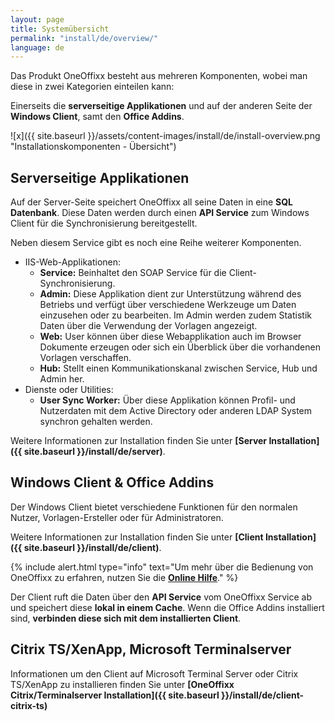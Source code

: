 ```yaml
---
layout: page
title: Systemübersicht
permalink: "install/de/overview/"
language: de
---
```


Das Produkt OneOffixx besteht aus mehreren Komponenten, wobei man diese in zwei Kategorien einteilen kann:

Einerseits die __serverseitige Applikationen__ und auf der anderen Seite der __Windows Client__, samt den __Office Addins__.

![x]({{ site.baseurl }}/assets/content-images/install/de/install-overview.png "Installationskomponenten - Übersicht")

## <i class="fa fa-server" aria-hidden="true"></i> Serverseitige Applikationen

Auf der Server-Seite speichert OneOffixx all seine Daten in eine __SQL Datenbank__. Diese Daten werden durch einen __API Service__ zum Windows Client für die Synchronisierung bereitgestellt.

Neben diesem Service gibt es noch eine Reihe weiterer Komponenten. 

* IIS-Web-Applikationen:
  * __Service:__ Beinhaltet den SOAP Service für die Client-Synchronisierung.
  * __Admin:__ Diese Applikation dient zur Unterstützung während des Betriebs und verfügt über verschiedene Werkzeuge um Daten einzusehen oder zu bearbeiten. Im Admin werden zudem Statistik Daten über die Verwendung der Vorlagen angezeigt.
  * __Web:__ User können über diese Webapplikation auch im Browser Dokumente erzeugen oder sich ein Überblick über die vorhandenen Vorlagen verschaffen.
  * __Hub:__ Stellt einen Kommunikationskanal zwischen Service, Hub und Admin her.
* Dienste oder Utilities:  
  * __User Sync Worker:__ Über diese Applikation können Profil- und Nutzerdaten mit dem Active Directory oder anderen LDAP System synchron gehalten werden.

Weitere Informationen zur Installation finden Sie unter __[Server Installation]({{ site.baseurl }}/install/de/server)__. 

## <i class="fa fa-desktop" aria-hidden="true"></i> Windows Client & Office Addins

Der Windows Client bietet verschiedene Funktionen für den normalen Nutzer, Vorlagen-Ersteller oder für Administratoren. 

Weitere Informationen zur Installation finden Sie unter __[Client Installation]({{ site.baseurl }}/install/de/client)__. 

{% include alert.html type="info" text="Um mehr über die Bedienung von OneOffixx zu erfahren, nutzen Sie die <b><a href='http://help.oneoffixx.com/suite/de/'>Online Hilfe</a></b>." %}

Der Client ruft die Daten über den __API Service__ vom OneOffixx Service ab und speichert diese __lokal in einem Cache__.
Wenn die Office Addins installiert sind, __verbinden diese sich mit dem installierten Client__.


## <i class="fa fa-building-o" aria-hidden="true"></i> Citrix TS/XenApp, Microsoft Terminalserver

Informationen um den Client auf Microsoft Terminal Server oder Citrix TS/XenApp zu installieren finden Sie unter __[OneOffixx Citrix/Terminalserver Installation]({{ site.baseurl }}/install/de/client-citrix-ts)__

